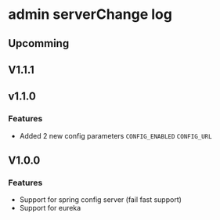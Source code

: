 # admin serverChange log

## Upcomming

## V1.1.1
## v1.1.0
### Features
 - Added 2 new config parameters `CONFIG_ENABLED` `CONFIG_URL`

## V1.0.0
### Features
 - Support for spring config server (fail fast support)
 - Support for eureka